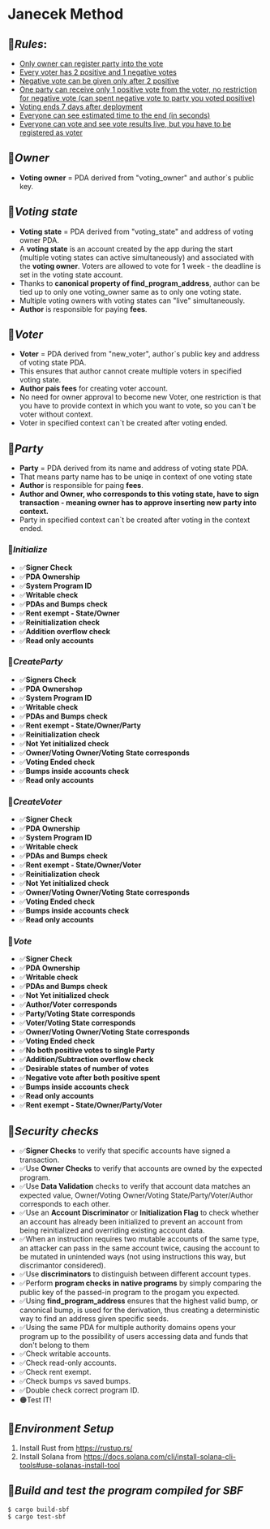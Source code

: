 # **Janecek Method**

## 🍇***Rules***:
- <u>Only owner can register party into the vote</u>
- <u>Every voter has 2 positive and 1 negative votes</u>
- <u>Negative vote can be given only after 2 positive</u>
- <u>One party can receive only 1 positive vote from the voter, no restriction for negative vote (can spent negative vote to party you voted positive)</u>
- <u>Voting ends 7 days after deployment</u>
- <u>Everyone can see estimated time to the end (in seconds)</u>
- <u>Everyone can vote and see vote results live, but you have to be registered as voter</u>

## 🍉***Owner***
- **Voting owner** = PDA derived from "voting_owner" and author`s public key.
## 🍊***Voting state***
- **Voting state** = PDA derived from "voting_state" and address of voting owner PDA.
- A **voting state** is an account created by the app during the start (multiple voting states can active simultaneously) and associated with the **voting owner**. Voters are allowed to vote for 1 week - the deadline is set in the voting state account.
- Thanks to **canonical property of find_program_address**, author can be tied up to only one voting_owner same as to only one voting state.
- Multiple voting owners with voting states can "live" simultaneously.
- **Author** is responsible for paying **fees**.

## 🍋***Voter***
- **Voter** = PDA derived from "new_voter", author`s public key and address of voting state PDA.
- This ensures that author cannot create multiple voters in specified voting state.
- **Author pais fees** for creating voter account. 
- No need for owner approval to become new Voter, one restriction is that you have to provide context in which you want to vote, so you can`t be voter without context.
- Voter in specified context can`t be created after voting ended.
## 🍍***Party***
- **Party** = PDA derived from its name and address of voting state PDA.
- That means party name has to be uniqe in context of one voting state
- **Author** is responsible for paing **fees**.
- **Author and Owner, who corresponds to this voting state, have to sign transaction - meaning owner has to approve inserting new party into context.**
- Party in specified context can`t be created after voting in the context ended.


### 🍎***Initialize***
- ✅**Signer Check**
- ✅**PDA Ownership**
- ✅**System Program ID**
- ✅**Writable check**
- ✅**PDAs and Bumps check**
- ✅**Rent exempt - State/Owner**
- ✅**Reinitialization check**
- ✅**Addition overflow check**
- ✅**Read only accounts**
### 🍓***CreateParty***
- ✅**Signers Check**
- ✅**PDA Ownershop**
- ✅**System Program ID**
- ✅**Writable check**
- ✅**PDAs and Bumps check**
- ✅**Rent exempt - State/Owner/Party**
- ✅**Reinitialization check**
- ✅**Not Yet initialized check**
- ✅**Owner/Voting Owner/Voting State corresponds**
- ✅**Voting Ended check**
- ✅**Bumps inside accounts check**
- ✅**Read only accounts**
### 🥝***CreateVoter***
- ✅**Signer Check**
- ✅**PDA Ownership**
- ✅**System Program ID**
- ✅**Writable check**
- ✅**PDAs and Bumps check**
- ✅**Rent exempt - State/Owner/Voter**
- ✅**Reinitialization check**
- ✅**Not Yet initialized check**
- ✅**Owner/Voting Owner/Voting State corresponds**
- ✅**Voting Ended check**
- ✅**Bumps inside accounts check**
- ✅**Read only accounts**
### 🍒***Vote***
- ✅**Signer Check**
- ✅**PDA Ownership**
- ✅**Writable check**
- ✅**PDAs and Bumps check**
- ✅**Not Yet initialized check**
- ✅**Author/Voter corresponds**
- ✅**Party/Voting State corresponds**
- ✅**Voter/Voting State corresponds**
- ✅**Owner/Voting Owner/Voting State corresponds**
- ✅**Voting Ended check**
- ✅**No both positive votes to single Party**
- ✅**Addition/Subtraction overflow check**
- ✅**Desirable states of number of votes**
- ✅**Negative vote after both positive spent**
- ✅**Bumps inside accounts check**
- ✅**Read only accounts**
- ✅**Rent exempt - State/Owner/Party/Voter**


## 🥥***Security checks***
- ✅**Signer Checks** to verify that specific accounts have signed a transaction.
- ✅Use **Owner Checks** to verify that accounts are owned by the expected program.
- ✅Use **Data Validation** checks to verify that account data matches an expected value, Owner/Voting Owner/Voting State/Party/Voter/Author corresponds to each other.
- ✅Use an **Account Discriminator** or **Initialization Flag** to check whether an account has already been initialized to prevent an account from being reinitialized and overriding existing account data.
- ✅When an instruction requires two mutable accounts of the same type, an attacker can pass in the same account twice, causing the account to be mutated in unintended ways (not using instructions this way, but discrimantor considered).
- ✅Use **discriminators** to distinguish between different account types. 
- ✅Perform **program checks in native programs** by simply comparing the public key of the passed-in program to the progam you expected.
- ✅Using **find_program_address** ensures that the highest valid bump, or canonical bump, is used for the derivation, thus creating a deterministic way to find an address given specific seeds.
- ✅Using the same PDA for multiple authority domains opens your program up to the possibility of users accessing data and funds that don't belong to them
- ✅Check writable accounts.
- ✅Check read-only accounts.
- ✅Check rent exempt.
- ✅Check bumps vs saved bumps.
- ✅Double check correct program ID.
- 🟠Test IT!




## 🍌***Environment Setup***
1. Install Rust from https://rustup.rs/
2. Install Solana from https://docs.solana.com/cli/install-solana-cli-tools#use-solanas-install-tool

## 🥩***Build and test the program compiled for SBF***
```
$ cargo build-sbf
$ cargo test-sbf
```
